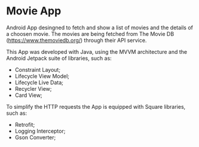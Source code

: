 # Movie App
Android App desingned to fetch and show a list of movies and the details of a choosen movie.
The movies are being fetched from The Movie DB (https://www.themoviedb.org/) through their API service.

This App was developed with Java, using the MVVM architecture and the Android Jetpack suite of libraries, such as:
* Constraint Layout;
* Lifecycle View Model;
* Lifecycle Live Data;
* Recycler View;
* Card View;

To simplify the HTTP requests the App is equipped with Square libraries, such as:
* Retrofit;
* Logging Interceptor;
* Gson Converter;
